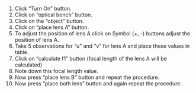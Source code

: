 1.	Click “Turn On” button.<br>
2.	Click on “optical bench” button.<br>
3.	Click on the “object” button.<br>
4.	Click on “place lens A” button.<br>
5.	To adjust the position of lens A click on Symbol (+, -) buttons adjust the position of lens A.<br>
6.	Take 5 observations for “u” and “v” for lens A and place these values in table. <br>
7.	Click on “calculate f1” button (focal length of the lens A will be calculated)<br>
8.	Note down this focal length value.<br>
9.	Now press “place lens B” button and repeat the procedure.<br>
10.	Now press “place both lens” button and again repeat the procedure.<br>

